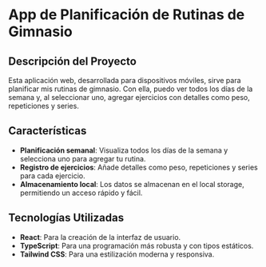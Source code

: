 # App de Planificación de Rutinas de Gimnasio

## Descripción del Proyecto

Esta aplicación web, desarrollada para dispositivos móviles, sirve para planificar mis rutinas de gimnasio. Con ella, puedo ver todos los días de la semana y, al seleccionar uno, agregar ejercicios con detalles como peso, repeticiones y series. 

## Características

- **Planificación semanal**: Visualiza todos los días de la semana y selecciona uno para agregar tu rutina.
- **Registro de ejercicios**: Añade detalles como peso, repeticiones y series para cada ejercicio.
- **Almacenamiento local**: Los datos se almacenan en el local storage, permitiendo un acceso rápido y fácil.

## Tecnologías Utilizadas

- **React**: Para la creación de la interfaz de usuario.
- **TypeScript**: Para una programación más robusta y con tipos estáticos.
- **Tailwind CSS**: Para una estilización moderna y responsiva.

